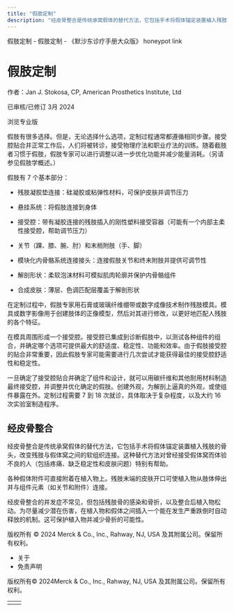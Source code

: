 ```yaml
---
title: "假肢定制"
description: "经皮骨整合是传统承窝假体的替代方法，它包括手术将假体锚定装置植入残肢的骨头，改变残肢与假体窝之间的软组织连接。这种替代方法对曾经接受假体窝而体验不良的人（包括疼痛、缺乏稳定性和皮肤问题）特别有帮助。"
---
```


﻿假肢定制 \- 假肢定制 \- 《默沙东诊疗手册大众版》 honeypot link

# 假肢定制

作者：Jan J. Stokosa, CP, American Prosthetics Institute, Ltd

已审核/已修订 3月 2024

浏览专业版

假肢有很多选择。但是，无论选择什么选项，定制过程通常都遵循相同步骤。接受腔贴合并正常工作后，人们将被转诊，接受物理疗法和职业疗法的训练。随着截肢者习惯于假肢，假肢专家可以进行调整以进一步优化功能并减少能量消耗。（另请参见假肢学概述。）

假肢有 7 个基本部分：

- 残肢凝胶垫连接：硅凝胶或粘弹性材料，可保护皮肤并调节压力

- 悬挂系统：将假肢连接到身体

- 接受腔：带有凝胶连接的残肢插入的刚性塑料接受容器（可能有一个内部主柔性接受腔，帮助调节压力）

- 关节（踝、膝、腕、肘）和末梢附肢（手、脚）

- 模块化内骨骼系统连接接头：连接假肢关节和终末附肢并提供可调节性

- 解剖形状：柔软泡沫材料可模拟肌肉轮廓并保护内骨骼组件

- 合成皮肤：薄层、色调匹配层覆盖于解剖形状


在定制过程中，假肢专家用石膏或玻璃纤维绷带或数字成像技术制作残肢模具。模具或数字影像用于创建肢体的正像模型，然后对其进行修改，以更好地匹配人残肢的各个特征。

在模具周围形成一个接受腔。接受腔已集成到诊断假肢中，以测试各种组件的组合，并确定哪个选项可提供最大的舒适度、稳定性、功能和效率。由于假肢接受腔的贴合非常重要，因此假肢专家可能需要进行几次尝试才能获得最佳的接受腔舒适性和稳定性。

一旦确定了接受腔贴合并确定了组件和设计，就可以用碳纤维和其他耐用材料制造最终接受腔，并调整并优化确定的假肢。创建外观，为解剖上逼真的外观，或使组件暴露在外。定制过程需要 7 到 18 次就诊，具体取决于复杂程度，以及大约 16 次实验室制造程序。

## 经皮骨整合

经皮骨整合是传统承窝假体的替代方法，它包括手术将假体锚定装置植入残肢的骨头，改变残肢与假体窝之间的软组织连接。这种替代方法对曾经接受假体窝而体验不良的人（包括疼痛、缺乏稳定性和皮肤问题）特别有帮助。

各种假体附件可直接附着在植入物上。残肢末端的皮肤开口可使植入物从肢体伸出并与组件元素（如关节和附件）连接。

经皮骨整合的并发症不常见，但包括残肢骨的感染和骨折，以及整合后植入物松动。为尽量减少潜在伤害，在植入物和假体之间插入一个能在发生严重跌倒时自动释放的机制。这可保护植入物并减少骨折的可能性。



版权所有 © 2024
Merck & Co., Inc., Rahway, NJ, USA 及其附属公司。保留所有权利。

- 关于
- 免责声明

版权所有© 2024Merck & Co., Inc., Rahway, NJ, USA 及其附属公司。保留所有权利。

|     |     |
| --- | --- |
|  |  |